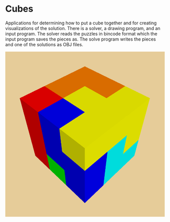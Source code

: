 Cubes
======

Applications for determining how to put a cube together and for creating
visualizations of the solution. There is a solver, a drawing program,
and an input program. The solver reads the puzzles in bincode format
which the input program saves the pieces as. The solve program writes
the pieces and one of the solutions as OBJ files.

![Minotaur Cube](https://github.com/dcampbell24/cubes/blob/master/cubes-rs/g3dviewer-solution.obj.png "One of two minotaur cube solutions")
